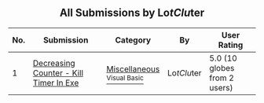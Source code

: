 ﻿<div align="center">

## All Submissions by Lo$tClu$ter

</div>

No.  | Submission | Category | By   | User Rating
---- | ---------- | -------- | ---- | -----------
1 | [Decreasing Counter  \- Kill Timer In Exe<br />](https://github.com/Planet-Source-Code/lo-tclu-ter-decreasing-counter-kill-timer-in-exe__1-38298) | [Miscellaneous<br /><sup>Visual Basic</sup>](../ByCategory/miscellaneous__1-1.md) | Lo$tClu$ter | 5.0 (10 globes from 2 users)
